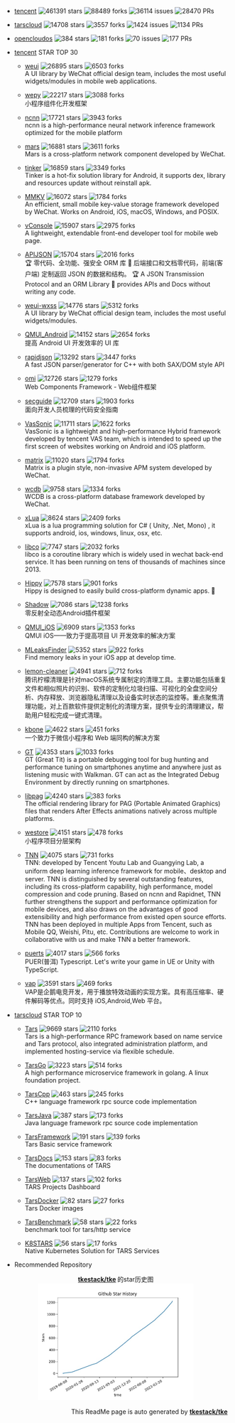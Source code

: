 
+ [tencent](https://github.com/tencent)
![461391 stars](https://img.shields.io/badge/Stars-461391-green)
![88489 forks](https://img.shields.io/badge/Forks-88489-green)
![36114 issues](https://img.shields.io/badge/Issues-36114-green)
![28470 PRs](https://img.shields.io/badge/PRs-28470-green)

+ [tarscloud](https://github.com/tarscloud)
![14708 stars](https://img.shields.io/badge/Stars-14708-green)
![3557 forks](https://img.shields.io/badge/Forks-3557-green)
![1424 issues](https://img.shields.io/badge/Issues-1424-green)
![1134 PRs](https://img.shields.io/badge/PRs-1134-green)

+ [opencloudos](https://github.com/opencloudos)
![384 stars](https://img.shields.io/badge/Stars-384-green)
![181 forks](https://img.shields.io/badge/Forks-181-green)
![70 issues](https://img.shields.io/badge/Issues-70-green)
![177 PRs](https://img.shields.io/badge/PRs-177-green)



+ [tencent](https://github.com/tencent) STAR TOP 30
    
    + [weui](https://github.com/tencent/weui) 
    ![26895 stars](https://img.shields.io/badge/Stars-26895-green)
    ![6503 forks](https://img.shields.io/badge/Forks-6503-green)  
    A UI library by WeChat official design team, includes the most useful widgets/modules in mobile web applications.
    
    + [wepy](https://github.com/tencent/wepy) 
    ![22217 stars](https://img.shields.io/badge/Stars-22217-green)
    ![3088 forks](https://img.shields.io/badge/Forks-3088-green)  
    小程序组件化开发框架
    
    + [ncnn](https://github.com/tencent/ncnn) 
    ![17721 stars](https://img.shields.io/badge/Stars-17721-green)
    ![3943 forks](https://img.shields.io/badge/Forks-3943-green)  
    ncnn is a high-performance neural network inference framework optimized for the mobile platform
    
    + [mars](https://github.com/tencent/mars) 
    ![16881 stars](https://img.shields.io/badge/Stars-16881-green)
    ![3611 forks](https://img.shields.io/badge/Forks-3611-green)  
    Mars is a cross-platform network component  developed by WeChat.
    
    + [tinker](https://github.com/tencent/tinker) 
    ![16859 stars](https://img.shields.io/badge/Stars-16859-green)
    ![3349 forks](https://img.shields.io/badge/Forks-3349-green)  
    Tinker is a hot-fix solution library for Android, it supports dex, library and resources update without reinstall apk.
    
    + [MMKV](https://github.com/tencent/MMKV) 
    ![16072 stars](https://img.shields.io/badge/Stars-16072-green)
    ![1784 forks](https://img.shields.io/badge/Forks-1784-green)  
    An efficient, small mobile key-value storage framework developed by WeChat. Works on Android, iOS, macOS, Windows, and POSIX.
    
    + [vConsole](https://github.com/tencent/vConsole) 
    ![15907 stars](https://img.shields.io/badge/Stars-15907-green)
    ![2975 forks](https://img.shields.io/badge/Forks-2975-green)  
    A lightweight, extendable front-end developer tool for mobile web page.
    
    + [APIJSON](https://github.com/tencent/APIJSON) 
    ![15704 stars](https://img.shields.io/badge/Stars-15704-green)
    ![2016 forks](https://img.shields.io/badge/Forks-2016-green)  
    🏆 零代码、全功能、强安全 ORM 库 🚀 后端接口和文档零代码，前端(客户端) 定制返回 JSON 的数据和结构。 🏆 A JSON Transmission Protocol and an ORM Library 🚀  provides APIs and Docs without writing any code.
    
    + [weui-wxss](https://github.com/tencent/weui-wxss) 
    ![14776 stars](https://img.shields.io/badge/Stars-14776-green)
    ![5312 forks](https://img.shields.io/badge/Forks-5312-green)  
    A UI library by WeChat official design team, includes the most useful widgets/modules.
    
    + [QMUI_Android](https://github.com/tencent/QMUI_Android) 
    ![14152 stars](https://img.shields.io/badge/Stars-14152-green)
    ![2654 forks](https://img.shields.io/badge/Forks-2654-green)  
    提高 Android UI 开发效率的 UI 库
    
    + [rapidjson](https://github.com/tencent/rapidjson) 
    ![13292 stars](https://img.shields.io/badge/Stars-13292-green)
    ![3447 forks](https://img.shields.io/badge/Forks-3447-green)  
    A fast JSON parser/generator for C++ with both SAX/DOM style API
    
    + [omi](https://github.com/tencent/omi) 
    ![12726 stars](https://img.shields.io/badge/Stars-12726-green)
    ![1279 forks](https://img.shields.io/badge/Forks-1279-green)  
    Web Components Framework - Web组件框架
    
    + [secguide](https://github.com/tencent/secguide) 
    ![12709 stars](https://img.shields.io/badge/Stars-12709-green)
    ![1903 forks](https://img.shields.io/badge/Forks-1903-green)  
    面向开发人员梳理的代码安全指南
    
    + [VasSonic](https://github.com/tencent/VasSonic) 
    ![11711 stars](https://img.shields.io/badge/Stars-11711-green)
    ![1622 forks](https://img.shields.io/badge/Forks-1622-green)  
    VasSonic is a lightweight and high-performance Hybrid framework developed by tencent VAS team, which is intended to speed up the first screen of websites working on Android and iOS platform. 
    
    + [matrix](https://github.com/tencent/matrix) 
    ![11020 stars](https://img.shields.io/badge/Stars-11020-green)
    ![1794 forks](https://img.shields.io/badge/Forks-1794-green)  
    Matrix is a plugin style, non-invasive APM system developed by WeChat.
    
    + [wcdb](https://github.com/tencent/wcdb) 
    ![9758 stars](https://img.shields.io/badge/Stars-9758-green)
    ![1334 forks](https://img.shields.io/badge/Forks-1334-green)  
    WCDB is a cross-platform database framework developed by WeChat.
    
    + [xLua](https://github.com/tencent/xLua) 
    ![8624 stars](https://img.shields.io/badge/Stars-8624-green)
    ![2409 forks](https://img.shields.io/badge/Forks-2409-green)  
    xLua is a lua programming solution for  C# ( Unity, .Net, Mono) , it supports android, ios, windows, linux, osx, etc.
    
    + [libco](https://github.com/tencent/libco) 
    ![7747 stars](https://img.shields.io/badge/Stars-7747-green)
    ![2032 forks](https://img.shields.io/badge/Forks-2032-green)  
    libco is a coroutine library which is widely used in wechat  back-end service. It has been running on tens of thousands of machines since 2013.
    
    + [Hippy](https://github.com/tencent/Hippy) 
    ![7578 stars](https://img.shields.io/badge/Stars-7578-green)
    ![901 forks](https://img.shields.io/badge/Forks-901-green)  
    Hippy is designed to easily build cross-platform dynamic apps. 👏
    
    + [Shadow](https://github.com/tencent/Shadow) 
    ![7086 stars](https://img.shields.io/badge/Stars-7086-green)
    ![1238 forks](https://img.shields.io/badge/Forks-1238-green)  
    零反射全动态Android插件框架
    
    + [QMUI_iOS](https://github.com/tencent/QMUI_iOS) 
    ![6909 stars](https://img.shields.io/badge/Stars-6909-green)
    ![1353 forks](https://img.shields.io/badge/Forks-1353-green)  
    QMUI iOS——致力于提高项目 UI 开发效率的解决方案
    
    + [MLeaksFinder](https://github.com/tencent/MLeaksFinder) 
    ![5352 stars](https://img.shields.io/badge/Stars-5352-green)
    ![922 forks](https://img.shields.io/badge/Forks-922-green)  
    Find memory leaks in your iOS app at develop time.
    
    + [lemon-cleaner](https://github.com/tencent/lemon-cleaner) 
    ![4941 stars](https://img.shields.io/badge/Stars-4941-green)
    ![712 forks](https://img.shields.io/badge/Forks-712-green)  
    腾讯柠檬清理是针对macOS系统专属制定的清理工具。主要功能包括重复文件和相似照片的识别、软件的定制化垃圾扫描、可视化的全盘空间分析、内存释放、浏览器隐私清理以及设备实时状态的监控等。重点聚焦清理功能，对上百款软件提供定制化的清理方案，提供专业的清理建议，帮助用户轻松完成一键式清理。
    
    + [kbone](https://github.com/tencent/kbone) 
    ![4622 stars](https://img.shields.io/badge/Stars-4622-green)
    ![451 forks](https://img.shields.io/badge/Forks-451-green)  
    一个致力于微信小程序和 Web 端同构的解决方案
    
    + [GT](https://github.com/tencent/GT) 
    ![4353 stars](https://img.shields.io/badge/Stars-4353-green)
    ![1033 forks](https://img.shields.io/badge/Forks-1033-green)  
    GT (Great Tit) is a portable debugging tool for bug hunting and performance tuning on smartphones anytime and anywhere just as listening music with Walkman. GT can act as the Integrated Debug Environment by directly running on smartphones.
    
    + [libpag](https://github.com/tencent/libpag) 
    ![4240 stars](https://img.shields.io/badge/Stars-4240-green)
    ![383 forks](https://img.shields.io/badge/Forks-383-green)  
    The official rendering library for PAG (Portable Animated Graphics) files that renders After Effects animations natively across multiple platforms.
    
    + [westore](https://github.com/tencent/westore) 
    ![4151 stars](https://img.shields.io/badge/Stars-4151-green)
    ![478 forks](https://img.shields.io/badge/Forks-478-green)  
    小程序项目分层架构
    
    + [TNN](https://github.com/tencent/TNN) 
    ![4075 stars](https://img.shields.io/badge/Stars-4075-green)
    ![731 forks](https://img.shields.io/badge/Forks-731-green)  
    TNN: developed by Tencent Youtu Lab and Guangying Lab, a uniform deep learning inference framework for mobile、desktop and server. TNN is distinguished by several outstanding features, including its cross-platform capability, high performance, model compression and code pruning. Based on ncnn and Rapidnet, TNN further strengthens the support and performance optimization for mobile devices, and also draws on the advantages of good extensibility and high performance from existed open source efforts. TNN has been deployed in multiple Apps from Tencent, such as Mobile QQ, Weishi, Pitu, etc. Contributions are welcome to work in collaborative with us and make TNN a better framework. 
    
    + [puerts](https://github.com/tencent/puerts) 
    ![4017 stars](https://img.shields.io/badge/Stars-4017-green)
    ![566 forks](https://img.shields.io/badge/Forks-566-green)  
    PUER(普洱) Typescript. Let's write your game in UE or Unity with TypeScript.
    
    + [vap](https://github.com/tencent/vap) 
    ![3591 stars](https://img.shields.io/badge/Stars-3591-green)
    ![469 forks](https://img.shields.io/badge/Forks-469-green)  
    VAP是企鹅电竞开发，用于播放特效动画的实现方案。具有高压缩率、硬件解码等优点。同时支持 iOS,Android,Web 平台。
    

+ [tarscloud](https://github.com/tarscloud) STAR TOP 10
    
    + [Tars](https://github.com/tarscloud/Tars) 
    ![9669 stars](https://img.shields.io/badge/Stars-9669-green)
    ![2110 forks](https://img.shields.io/badge/Forks-2110-green)  
    Tars is a high-performance RPC framework based on name service and Tars protocol, also integrated administration platform, and implemented hosting-service via flexible schedule.
    
    + [TarsGo](https://github.com/tarscloud/TarsGo) 
    ![3223 stars](https://img.shields.io/badge/Stars-3223-green)
    ![514 forks](https://img.shields.io/badge/Forks-514-green)  
    A  high performance microservice  framework  in golang. A linux foundation project.
    
    + [TarsCpp](https://github.com/tarscloud/TarsCpp) 
    ![463 stars](https://img.shields.io/badge/Stars-463-green)
    ![245 forks](https://img.shields.io/badge/Forks-245-green)  
    C++ language framework rpc source code implementation
    
    + [TarsJava](https://github.com/tarscloud/TarsJava) 
    ![387 stars](https://img.shields.io/badge/Stars-387-green)
    ![173 forks](https://img.shields.io/badge/Forks-173-green)  
    Java language framework rpc source code implementation
    
    + [TarsFramework](https://github.com/tarscloud/TarsFramework) 
    ![191 stars](https://img.shields.io/badge/Stars-191-green)
    ![139 forks](https://img.shields.io/badge/Forks-139-green)  
    Tars Basic service framework
    
    + [TarsDocs](https://github.com/tarscloud/TarsDocs) 
    ![153 stars](https://img.shields.io/badge/Stars-153-green)
    ![83 forks](https://img.shields.io/badge/Forks-83-green)  
    The documentations of TARS
    
    + [TarsWeb](https://github.com/tarscloud/TarsWeb) 
    ![137 stars](https://img.shields.io/badge/Stars-137-green)
    ![102 forks](https://img.shields.io/badge/Forks-102-green)  
    TARS Projects Dashboard
    
    + [TarsDocker](https://github.com/tarscloud/TarsDocker) 
    ![82 stars](https://img.shields.io/badge/Stars-82-green)
    ![27 forks](https://img.shields.io/badge/Forks-27-green)  
    Tars Docker  images
    
    + [TarsBenchmark](https://github.com/tarscloud/TarsBenchmark) 
    ![58 stars](https://img.shields.io/badge/Stars-58-green)
    ![22 forks](https://img.shields.io/badge/Forks-22-green)  
    benchmark tool for tars/http service
    
    + [K8STARS](https://github.com/tarscloud/K8STARS) 
    ![56 stars](https://img.shields.io/badge/Stars-56-green)
    ![17 forks](https://img.shields.io/badge/Forks-17-green)  
    Native Kubernetes  Solution for TARS Services
    


+ Recommended Repository  
<p align="center">
      <strong>
        <a href="https://github.com/tkestack/tke" target="_blank">tkestack/tke</a>
      </strong>  的star历史图
  <br>
  <img src="https://raw.githubusercontent.com/ButterAndButterfly/GithubTools/master/data/stars_history.jpg" width="350px"></img>    
</p>

<p align="right">
      This ReadMe page is auto generated by 
      <strong>
        <a href="https://github.com/tkestack/tke" target="_blank">tkestack/tke</a><br>
      </strong>   
</p>
